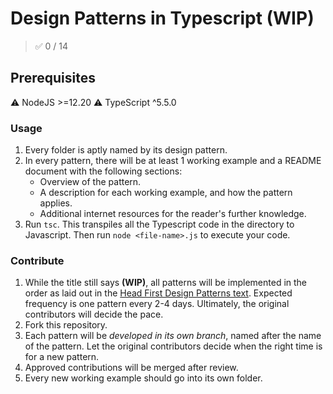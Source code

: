 # Design Patterns in Typescript (WIP)

> ✅ 0 / 14

## Prerequisites

⚠️ NodeJS >=12.20
⚠️ TypeScript ^5.5.0

### Usage

1. Every folder is aptly named by its design pattern.
2. In every pattern, there will be at least 1 working example and a README document with the following sections:
    - Overview of the pattern.
    - A description for each working example, and how the pattern applies.
    - Additional internet resources for the reader's further knowledge.
3. Run `tsc`. This transpiles all the Typescript code in the directory to Javascript. Then run `node <file-name>.js` to execute your code.

### Contribute

1. While the title still says **(WIP)**, all patterns will be implemented in the order as laid out in the [Head First Design Patterns text](https://www.amazon.com/Head-First-Design-Patterns-Object-Oriented/dp/149207800X/ref=asc_df_149207800X/?tag=hyprod-20&linkCode=df0&hvadid=459709175715&hvpos=&hvnetw=g&hvrand=4047598088864205723&hvpone=&hvptwo=&hvqmt=&hvdev=c&hvdvcmdl=&hvlocint=&hvlocphy=9005533&hvtargid=pla-918195320150&psc=1). Expected frequency is one pattern every 2-4 days. Ultimately, the original contributors will decide the pace.
2. Fork this repository.
3. Each pattern will be _developed in its own branch_, named after the name of the pattern. Let the original contributors decide when the right time is for a new pattern.
4. Approved contributions will be merged after review.
5. Every new working example should go into its own folder.
